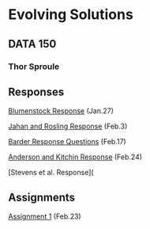 # Evolving Solutions

## DATA 150

### Thor Sproule

## Responses
[Blumenstock Response](https://github.com/thorsproule/workshop/blob/master/blumenstock.md) (Jan.27)

[Jahan and Rosling Response](https://github.com/thorsproule/workshop/blob/master/jahanrosling.md) (Feb.3)

[Barder Response Questions](https://github.com/thorsproule/workshop/blob/master/barder.md) (Feb.17)

[Anderson and Kitchin Response](https://github.com/thorsproule/workshop/edit/master/anderson_kitchin) (Feb.24)

[Stevens et al. Response](

## Assignments
[Assignment 1](https://github.com/thorsproule/workshop/blob/master/annotatedbib.md) (Feb.23)
